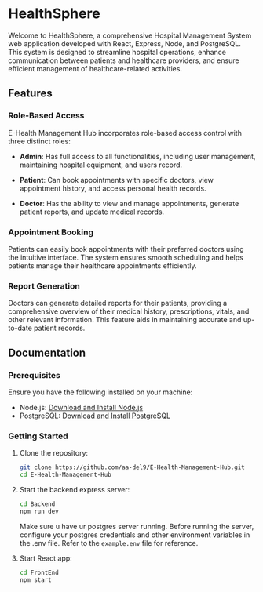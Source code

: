 # HealthSphere

Welcome to HealthSphere, a comprehensive Hospital Management System web application developed with React, Express, Node, and PostgreSQL. This system is designed to streamline hospital operations, enhance communication between patients and healthcare providers, and ensure efficient management of healthcare-related activities.

## Features

### Role-Based Access

E-Health Management Hub incorporates role-based access control with three distinct roles:

- **Admin**: Has full access to all functionalities, including user management, maintaining hospital equipment, and users record.

- **Patient**: Can book appointments with specific doctors, view appointment history, and access personal health records.

- **Doctor**: Has the ability to view and manage appointments, generate patient reports, and update medical records.

### Appointment Booking

Patients can easily book appointments with their preferred doctors using the intuitive interface. The system ensures smooth scheduling and helps patients manage their healthcare appointments efficiently.

### Report Generation

Doctors can generate detailed reports for their patients, providing a comprehensive overview of their medical history, prescriptions, vitals, and other relevant information. This feature aids in maintaining accurate and up-to-date patient records.

## Documentation

### Prerequisites

Ensure you have the following installed on your machine:

- Node.js: [Download and Install Node.js](https://nodejs.org/)
- PostgreSQL: [Download and Install PostgreSQL](https://www.postgresql.org/)

### Getting Started

1. Clone the repository:

   ```bash
   git clone https://github.com/aa-del9/E-Health-Management-Hub.git
   cd E-Health-Management-Hub
   ```

2. Start the backend express server:

   ```bash
   cd Backend
   npm run dev
   ```

   Make sure u have ur postgres server running. Before running the server, configure your postgres credentials and other environment variables in the .env file. Refer to the `example.env` file for reference.

3. Start React app:

   ```bash
   cd FrontEnd
   npm start
   ```
